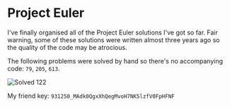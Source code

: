 # Project Euler

I've finally organised all of the Project Euler solutions I've got so far. Fair warning, some of these solutions were written almost three years ago so the quality of the code may be atrocious.

The following problems were solved by hand so there's no accompanying code: `79`, `205`, `613`.

![Solved 122](https://projecteuler.net/profile/conormccauley1999.png)

My friend key: `931250_MAdk0QgxXhQegMvoH7NK5lzfV0FpHFNF`
